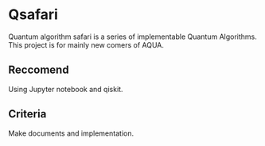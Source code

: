 
# Qsafari

Quantum algorithm safari is a series of implementable Quantum Algorithms.
This project is for mainly new comers of AQUA.

## Reccomend

Using Jupyter notebook and qiskit.

## Criteria

Make documents and implementation.

